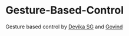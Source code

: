 # Gesture-Based-Control
Gesture based control by [Devika SG](https://github.com/dsg1320) and [Govind](https://github.com/GOVINDFROMINDIA)
